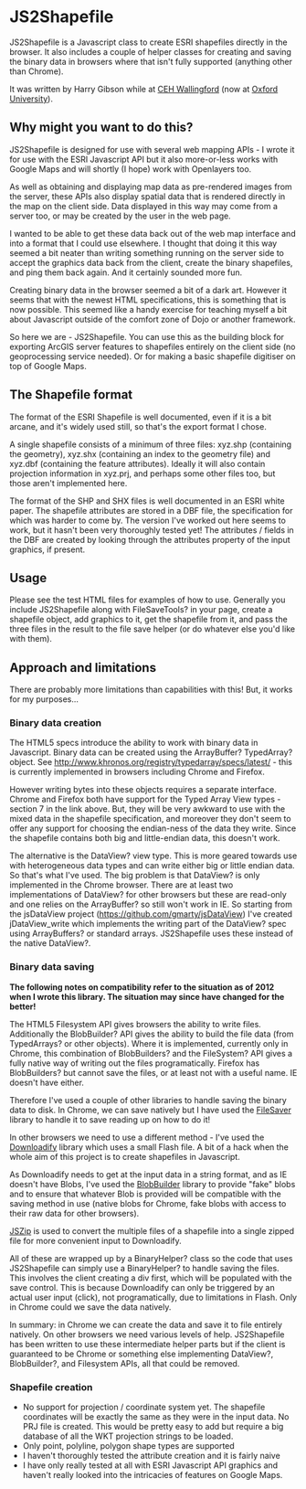 # JS2Shapefile
JS2Shapefile is a Javascript class to create ESRI shapefiles directly in the browser. It also includes a couple of helper classes for creating and saving the binary data in browsers where that isn't fully supported (anything other than Chrome).

It was written by Harry Gibson while at [CEH Wallingford](http://www.ceh.ac.uk) (now at [Oxford University](http://seeg.zoo.ox.ac.uk)).

## Why might you want to do this?
JS2Shapefile is designed for use with several web mapping APIs - I wrote it for use with the ESRI Javascript API but it also more-or-less works with Google Maps and will shortly (I hope) work with Openlayers too.

As well as obtaining and displaying map data as pre-rendered images from the server, these APIs also display spatial data that is rendered directly in the map on the client side. Data displayed in this way may come from a server too, or may be created by the user in the web page.

I wanted to be able to get these data back out of the web map interface and into a format that I could use elsewhere. I thought that doing it this way seemed a bit neater than writing something running on the server side to accept the graphics data back from the client, create the binary shapefiles, and ping them back again. And it certainly sounded more fun.

Creating binary data in the browser seemed a bit of a dark art. However it seems that with the newest HTML specifications, this is something that is now possible. This seemed like a handy exercise for teaching myself a bit about Javascript outside of the comfort zone of Dojo or another framework.

So here we are - JS2Shapefile. You can use this as the building block for exporting ArcGIS server features to shapefiles entirely on the client side (no geoprocessing service needed). Or for making a basic shapefile digitiser on top of Google Maps.

## The Shapefile format
The format of the ESRI Shapefile is well documented, even if it is a bit arcane, and it's widely used still, so that's the export format I chose.

A single shapefile consists of a minimum of three files: xyz.shp (containing the geometry), xyz.shx (containing an index to the geometry file) and xyz.dbf (containing the feature attributes). Ideally it will also contain projection information in xyz.prj, and perhaps some other files too, but those aren't implemented here.

The format of the SHP and SHX files is well documented in an ESRI white paper. The shapefile attributes are stored in a DBF file, the specification for which was harder to come by. The version I've worked out here seems to work, but it hasn't been very thoroughly tested yet! The attributes / fields in the DBF are created by looking through the attributes property of the input graphics, if present.

## Usage
Please see the test HTML files for examples of how to use. Generally you include JS2Shapefile along with FileSaveTools? in your page, create a shapefile object, add graphics to it, get the shapefile from it, and pass the three files in the result to the file save helper (or do whatever else you'd like with them).

## Approach and limitations
There are probably more limitations than capabilities with this! But, it works for my purposes...

### Binary data creation
The HTML5 specs introduce the ability to work with binary data in Javascript. Binary data can be created using the ArrayBuffer? TypedArray? object. See http://www.khronos.org/registry/typedarray/specs/latest/ - this is currently implemented in browsers including Chrome and Firefox.

However writing bytes into these objects requires a separate interface. Chrome and Firefox both have support for the Typed Array View types - section 7 in the link above. But, they will be very awkward to use with the mixed data in the shapefile specification, and moreover they don't seem to offer any support for choosing the endian-ness of the data they write. Since the shapefile contains both big and little-endian data, this doesn't work.

The alternative is the DataView? view type. This is more geared towards use with heterogeneous data types and can write either big or little endian data. So that's what I've used. The big problem is that DataView? is only implemented in the Chrome browser. There are at least two implementations of DataView? for other browsers but these are read-only and one relies on the ArrayBuffer? so still won't work in IE. So starting from the jsDataView project (https://github.com/gmarty/jsDataView) I've created jDataView_write which implements the writing part of the DataView? spec using ArrayBuffers? or standard arrays. JS2Shapefile uses these instead of the native DataView?.

### Binary data saving

**The following notes on compatibility refer to the situation as of 2012 when I wrote this library. The situation may since have changed for the better!**

The HTML5 Filesystem API gives browsers the ability to write files. Additionally the BlobBuilder? API gives the ability to build the file data (from TypedArrays? or other objects). Where it is implemented, currently only in Chrome, this combination of BlobBuilders? and the FileSystem? API gives a fully native way of writing out the files programatically. Firefox has BlobBuilders? but cannot save the files, or at least not with a useful name. IE doesn't have either.

Therefore I've used a couple of other libraries to handle saving the binary data to disk. In Chrome, we can save natively but I have used the [FileSaver](https://github.com/eligrey/FileSaver.js/) library to handle it to save reading up on how to do it!

In other browsers we need to use a different method - I've used the [Downloadify](https://github.com/dcneiner/Downloadify) library which uses a small Flash file. A bit of a hack when the whole aim of this project is to create shapefiles in Javascript.

As Downloadify needs to get at the input data in a string format, and as IE doesn't have Blobs, I've used the [BlobBuilder](https://github.com/eligrey/BlobBuilder.js) library to provide "fake" blobs and to ensure that whatever Blob is provided will be compatible with the saving method in use (native blobs for Chrome, fake blobs with access to their raw data for other browsers).

[JSZip](http://stuk.github.io/jszip/) is used to convert the multiple files of a shapefile into a single zipped file for more convenient input to Downloadify.

All of these are wrapped up by a BinaryHelper? class so the code that uses JS2Shapefile can simply use a BinaryHelper? to handle saving the files. This involves the client creating a div first, which will be populated with the save control. This is because Downloadify can only be triggered by an actual user input (click), not programatically, due to limitations in Flash. Only in Chrome could we save the data natively.

In summary: in Chrome we can create the data and save it to file entirely natively. On other browsers we need various levels of help. JS2Shapefile has been written to use these intermediate helper parts but if the client is guaranteed to be Chrome or something else implementing DataView?, BlobBuilder?, and Filesystem APIs, all that could be removed.

### Shapefile creation
* No support for projection / coordinate system yet. The shapefile coordinates will be exactly the same as they were in the input data. No PRJ file is created. This would be pretty easy to add but require a big database of all the WKT projection strings to be loaded.
* Only point, polyline, polygon shape types are supported
* I haven't thoroughly tested the attribute creation and it is fairly naive
* I have only really tested at all with ESRI Javascript API graphics and haven't really looked into the intricacies of features on Google Maps.
